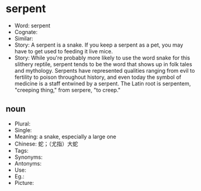 # serpent

- Word: serpent
- Cognate: 
- Similar: 
- Story: A serpent is a snake. If you keep a serpent as a pet, you may have to get used to feeding it live mice.
- Story: While you're probably more likely to use the word snake for this slithery reptile, serpent tends to be the word that shows up in folk tales and mythology. Serpents have represented qualities ranging from evil to fertility to poison throughout history, and even today the symbol of medicine is a staff entwined by a serpent. The Latin root is serpentem, "creeping thing," from serpere, "to creep."

## noun

- Plural: 
- Single: 
- Meaning: a snake, especially a large one
- Chinese: 蛇；（尤指）大蛇
- Tags: 
- Synonyms: 
- Antonyms: 
- Use: 
- Eg.: 
- Picture: 

